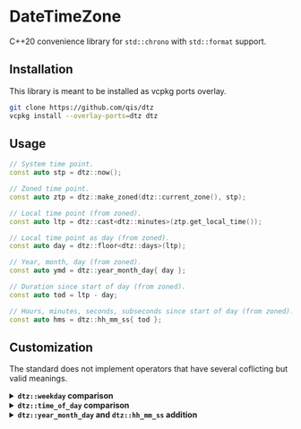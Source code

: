 # DateTimeZone
C++20 convenience library for `std::chrono` with `std::format` support.

## Installation
This library is meant to be installed as vcpkg ports overlay.

```sh
git clone https://github.com/qis/dtz
vcpkg install --overlay-ports=dtz dtz
```

## Usage
```cpp
// System time point.
const auto stp = dtz::now();

// Zoned time point.
const auto ztp = dtz::make_zoned(dtz::current_zone(), stp);

// Local time point (from zoned).
const auto ltp = dtz::cast<dtz::minutes>(ztp.get_local_time());

// Local time point as day (from zoned).
const auto day = dtz::floor<dtz::days>(ltp);

// Year, month, day (from zoned).
const auto ymd = dtz::year_month_day{ day };

// Duration since start of day (from zoned).
const auto tod = ltp - day;

// Hours, minutes, seconds, subseconds since start of day (from zoned).
const auto hms = dtz::hh_mm_ss{ tod };
```

## Customization
The standard does not implement operators that have several coflicting but valid meanings.

<details>
<summary><b><code>dtz::weekday</code> comparison</b></summary>

To enable comparison of `dtz::weekday` using the ISO standard, the following operators must be implemented in the `date` namespace:

```cpp
namespace date {

[[nodiscard]] inline constexpr bool operator<=(const weekday& lhs, const weekday& rhs) noexcept {
  return lhs.iso_encoding() <= rhs.iso_encoding();
}

[[nodiscard]] inline constexpr bool operator>=(const weekday& lhs, const weekday& rhs) noexcept {
  return lhs.iso_encoding() >= rhs.iso_encoding();
}

[[nodiscard]] inline constexpr bool operator<(const weekday& lhs, const weekday& rhs) noexcept {
  return lhs.iso_encoding() < rhs.iso_encoding();
}

[[nodiscard]] inline constexpr bool operator>(const weekday& lhs, const weekday& rhs) noexcept {
  return lhs.iso_encoding() > rhs.iso_encoding();
}

}  // namespace date
```

</details>

<details>
<summary><b><code>dtz::time_of_day</code> comparison</b></summary>

To enable comparison of `dtz::time_of_day`, the following operators must be implemented in the `date` namespace:

```cpp
namespace date {

template <dtz::HHMMSS LHS, dtz::HHMMSS RHS>
[[nodiscard]] inline constexpr bool operator==(const LHS& lhs, const RHS& rhs) noexcept {
  return lhs.to_duration() == rhs.to_duration();
}

template <dtz::HHMMSS LHS, dtz::HHMMSS RHS>
[[nodiscard]] inline constexpr bool operator<=(const LHS& lhs, const RHS& rhs) noexcept {
  return lhs.to_duration() <= rhs.to_duration();
}

template <dtz::HHMMSS LHS, dtz::HHMMSS RHS>
[[nodiscard]] inline constexpr bool operator>=(const LHS& lhs, const RHS& rhs) noexcept {
  return lhs.to_duration() >= rhs.to_duration();
}

template <dtz::HHMMSS LHS, dtz::HHMMSS RHS>
[[nodiscard]] inline constexpr bool operator<(const LHS& lhs, const RHS& rhs) noexcept {
  return lhs.to_duration() < rhs.to_duration();
}

template <dtz::HHMMSS LHS, dtz::HHMMSS RHS>
[[nodiscard]] inline constexpr bool operator>(const LHS& lhs, const RHS& rhs) noexcept {
  return lhs.to_duration() > rhs.to_duration();
}

}  // namespace date
```

</details>

<details>
<summary><b><code>dtz::year_month_day</code> and <code>dtz::hh_mm_ss</code> addition</b></summary>

To enable addition of `dtz::year_month_day` and `dtz::time_of_day`, the following operators must be implemented in the `date` namespace:

```cpp
namespace date {

template <dtz::Duration Duration>
[[nodiscard]] inline constexpr auto operator+(const year_month_day& ymd, const hh_mm_ss<Duration>& hms) noexcept {
  return local_days{ ymd } + duration_cast<Duration>(hms.to_duration());
}

template <dtz::Duration Duration>
[[nodiscard]] inline constexpr auto operator-(const year_month_day& ymd, const hh_mm_ss<Duration>& hms) noexcept {
  return local_days{ ymd } - duration_cast<Duration>(hms.to_duration());
}

}  // namespace date
```

</details>
